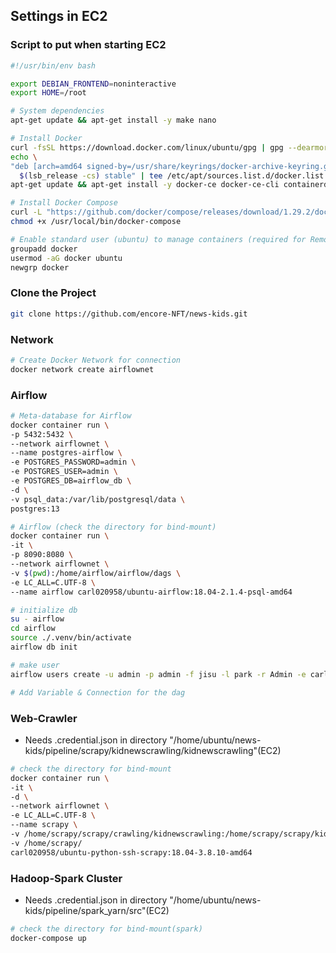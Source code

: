 ## Settings in EC2

### Script to put when starting EC2
```bash
#!/usr/bin/env bash

export DEBIAN_FRONTEND=noninteractive
export HOME=/root

# System dependencies
apt-get update && apt-get install -y make nano

# Install Docker
curl -fsSL https://download.docker.com/linux/ubuntu/gpg | gpg --dearmor -o /usr/share/keyrings/docker-archive-keyring.gpg
echo \
"deb [arch=amd64 signed-by=/usr/share/keyrings/docker-archive-keyring.gpg] https://download.docker.com/linux/ubuntu \
  $(lsb_release -cs) stable" | tee /etc/apt/sources.list.d/docker.list > /dev/null
apt-get update && apt-get install -y docker-ce docker-ce-cli containerd.io

# Install Docker Compose
curl -L "https://github.com/docker/compose/releases/download/1.29.2/docker-compose-$(uname -s)-$(uname -m)" -o /usr/local/bin/docker-compose
chmod +x /usr/local/bin/docker-compose

# Enable standard user (ubuntu) to manage containers (required for Remote Containers)
groupadd docker
usermod -aG docker ubuntu
newgrp docker
```
### Clone the Project
```bash
git clone https://github.com/encore-NFT/news-kids.git
```

### Network
```bash
# Create Docker Network for connection
docker network create airflownet
```

### Airflow
```bash
# Meta-database for Airflow
docker container run \
-p 5432:5432 \
--network airflownet \
--name postgres-airflow \
-e POSTGRES_PASSWORD=admin \
-e POSTGRES_USER=admin \
-e POSTGRES_DB=airflow_db \
-d \
-v psql_data:/var/lib/postgresql/data \
postgres:13

# Airflow (check the directory for bind-mount)
docker container run \
-it \
-p 8090:8080 \
--network airflownet \
-v $(pwd):/home/airflow/airflow/dags \
-e LC_ALL=C.UTF-8 \
--name airflow carl020958/ubuntu-airflow:18.04-2.1.4-psql-amd64

# initialize db
su - airflow
cd airflow
source ./.venv/bin/activate
airflow db init

# make user
airflow users create -u admin -p admin -f jisu -l park -r Admin -e carl020958@korea.ac.kr

# Add Variable & Connection for the dag
```

### Web-Crawler
* Needs .credential.json in directory "/home/ubuntu/news-kids/pipeline/scrapy/kidnewscrawling/kidnewscrawling"(EC2)

```bash
# check the directory for bind-mount
docker container run \
-it \
-d \
--network airflownet \
-e LC_ALL=C.UTF-8 \
--name scrapy \
-v /home/scrapy/scrapy/crawling/kidnewscrawling:/home/scrapy/scrapy/kidnewscrawling \
-v /home/scrapy/
carl020958/ubuntu-python-ssh-scrapy:18.04-3.8.10-amd64
```

### Hadoop-Spark Cluster
* Needs .credential.json in directory "/home/ubuntu/news-kids/pipeline/spark_yarn/src"(EC2)

```bash
# check the directory for bind-mount(spark)
docker-compose up
```



